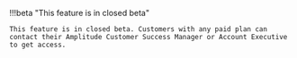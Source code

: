 !!!beta "This feature is in closed beta"

    This feature is in closed beta. Customers with any paid plan can contact their Amplitude Customer Success Manager or Account Executive to get access.
